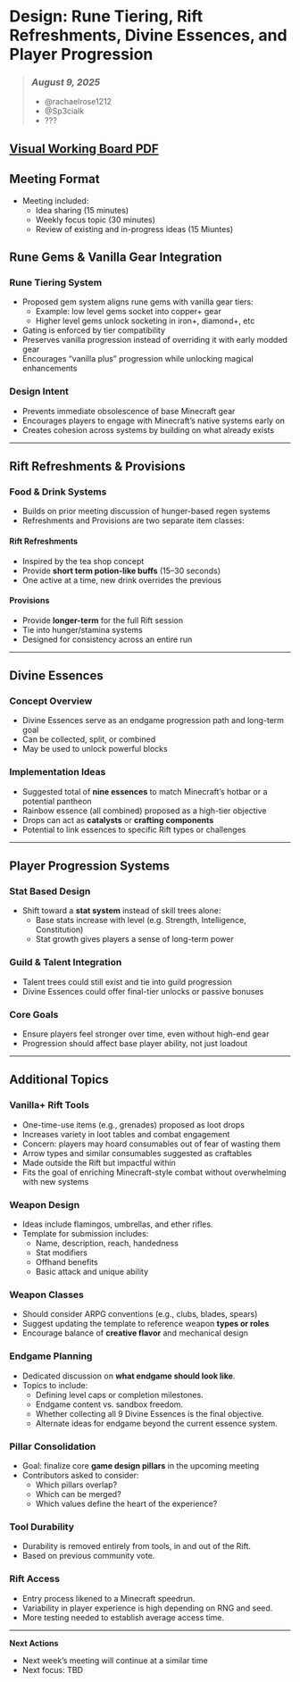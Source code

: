 # Design: Rune Tiering, Rift Refreshments, Divine Essences, and Player Progression

> ### _August 9, 2025_
> - @rachaelrose1212
> - @Sp3cialk
> - ??? 

## [Visual Working Board PDF](/other-files/meeting-notes/Visual-Working-Board-8-9-25.pdf)

## Meeting Format
- Meeting included:
  - Idea sharing (15 minutes)
  - Weekly focus topic (30 minutes)
  - Review of existing and in-progress ideas (15 Miuntes)

## Rune Gems & Vanilla Gear Integration

### Rune Tiering System
- Proposed gem system aligns rune gems with vanilla gear tiers:
  - Example: low level gems socket into copper+ gear
  - Higher level gems unlock socketing in iron+, diamond+, etc
- Gating is enforced by tier compatibility
- Preserves vanilla progression instead of overriding it with early modded gear
- Encourages “vanilla plus” progression while unlocking magical enhancements

### Design Intent
- Prevents immediate obsolescence of base Minecraft gear
- Encourages players to engage with Minecraft’s native systems early on
- Creates cohesion across systems by building on what already exists

---

## Rift Refreshments & Provisions

### Food & Drink Systems
- Builds on prior meeting discussion of hunger-based regen systems
- Refreshments and Provisions are two separate item classes:

#### Rift Refreshments
- Inspired by the tea shop concept
- Provide **short term potion-like buffs** (15–30 seconds)
- One active at a time, new drink overrides the previous

#### Provisions
- Provide **longer-term** for the full Rift session
- Tie into hunger/stamina systems
- Designed for consistency across an entire run

---

## Divine Essences

### Concept Overview
- Divine Essences serve as an endgame progression path and long-term goal
- Can be collected, split, or combined
- May be used to unlock powerful blocks

### Implementation Ideas
- Suggested total of **nine essences** to match Minecraft’s hotbar or a potential pantheon
- Rainbow essence (all combined) proposed as a high-tier objective
- Drops can act as **catalysts** or **crafting components**
- Potential to link essences to specific Rift types or challenges

---

## Player Progression Systems

### Stat Based Design
- Shift toward a **stat system** instead of skill trees alone:
  - Base stats increase with level (e.g. Strength, Intelligence, Constitution)
  - Stat growth gives players a sense of long-term power

### Guild & Talent Integration
- Talent trees could still exist and tie into guild progression
- Divine Essences could offer final-tier unlocks or passive bonuses

### Core Goals
- Ensure players feel stronger over time, even without high-end gear
- Progression should affect base player ability, not just loadout

---

## Additional Topics

### Vanilla+ Rift Tools
- One-time-use items (e.g., grenades) proposed as loot drops
- Increases variety in loot tables and combat engagement
- Concern: players may hoard consumables out of fear of wasting them
- Arrow types and similar consumables suggested as craftables
- Made outside the Rift but impactful within
- Fits the goal of enriching Minecraft-style combat without overwhelming with new systems

### Weapon Design
- Ideas include flamingos, umbrellas, and ether rifles.
- Template for submission includes:
  - Name, description, reach, handedness
  - Stat modifiers
  - Offhand benefits
  - Basic attack and unique ability

### Weapon Classes
- Should consider ARPG conventions (e.g., clubs, blades, spears)
- Suggest updating the template to reference weapon **types or roles**
- Encourage balance of **creative flavor** and mechanical design

### Endgame Planning
- Dedicated discussion on **what endgame should look like**.
- Topics to include:
  - Defining level caps or completion milestones.
  - Endgame content vs. sandbox freedom.
  - Whether collecting all 9 Divine Essences is the final objective.
  - Alternate ideas for endgame beyond the current essence system.

### Pillar Consolidation
- Goal: finalize core **game design pillars** in the upcoming meeting
- Contributors asked to consider:
  - Which pillars overlap?
  - Which can be merged?
  - Which values define the heart of the experience?

### Tool Durability
- Durability is removed entirely from tools, in and out of the Rift.
- Based on previous community vote.

### Rift Access
- Entry process likened to a Minecraft speedrun.
- Variability in player experience is high depending on RNG and seed.
- More testing needed to establish average access time.

---

**Next Actions**
- Next week’s meeting will continue at a similar time
- Next focus: TBD